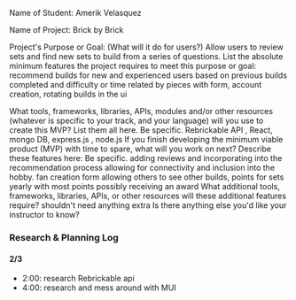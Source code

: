 Name of Student: Amerik Velasquez

Name of Project: Brick by Brick

Project's Purpose or Goal: (What will it do for users?)
Allow users to review sets and find new sets to build from a series of questions.
List the absolute minimum features the project requires to meet this purpose or goal:
recommend builds for new and experienced users based on previous builds completed and difficulty or time related by pieces with form,
account creation, 
rotating builds in the ui  

What tools, frameworks, libraries, APIs, modules and/or other resources (whatever is specific to your track, and your language) will you use to create this MVP? List them all here. Be specific.
Rebrickable API , React, mongo DB, express.js , node.js
If you finish developing the minimum viable product (MVP) with time to spare, what will you work on next? Describe these features here: Be specific.
adding reviews and incorporating into the recommendation process allowing for connectivity and inclusion into the hobby. fan creation form allowing others to see other builds, points for sets yearly with most points possibly receiving an award
What additional tools, frameworks, libraries, APIs, or other resources will these additional features require?
shouldn't need anything extra 
Is there anything else you'd like your instructor to know?


### Research & Planning Log
#### 2/3 
* 2:00: research Rebrickable api 
* 4:00: research and mess around with MUI

